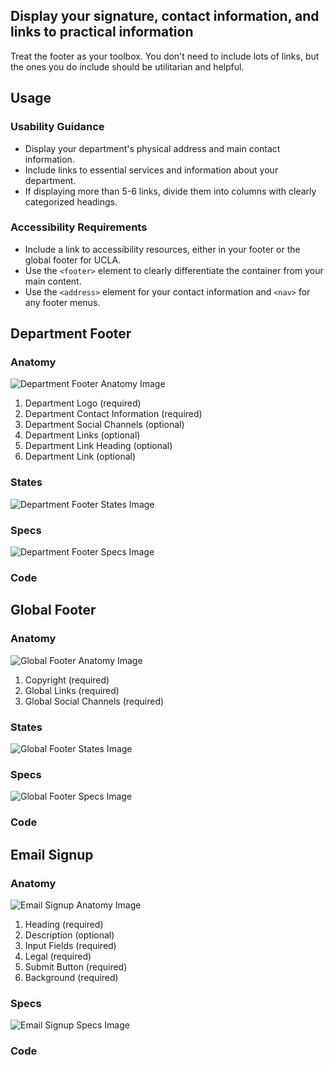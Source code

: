 ## Display your signature, contact information, and links to practical information

Treat the footer as your toolbox. You don't need to include lots of links, but the ones you do include should be utilitarian and helpful.

## **Usage**

### **Usability Guidance**

* Display your department's physical address and main contact information.
* Include links to essential services and information about your department.
* If displaying more than 5-6 links, divide them into columns with clearly categorized headings.

### **Accessibility Requirements**

* Include a link to accessibility resources, either in your footer or the global footer for UCLA.
* Use the `<footer>` element to clearly differentiate the container from your main content.
* Use the `<address>` element for your contact information and `<nav>` for any footer menus.

## **Department Footer**

### **Anatomy**

<img class="doc-images" alt="Department Footer Anatomy Image" title="Department Footer Anatomy Image" src="/build/docs/img/Footer/Department_Footer/deptfooter-anatomy.jpg"/>

1. Department Logo (required)
2. Department Contact Information (required)
3. Department Social Channels (optional)
4. Department Links (optional)
5. Department Link Heading (optional)
6. Department Link (optional)


### **States**

<img class="doc-images" alt="Department Footer States Image" title="Department Footer States Image" src="/build/docs/img/Footer/Department_Footer/deptfooter-states.jpg"/>

### **Specs**

<img class="doc-images" alt="Department Footer Specs Image" title="Department Footer Specs Image" src="/build/docs/img/Footer/Department_Footer/deptfooter-specs.jpg"/>

### **Code**

<!--Department Footer code here, if applicable-->

## **Global Footer**

### **Anatomy**

<img class="doc-images" alt="Global Footer Anatomy Image" title="Global Footer Anatomy Image" src="/build/docs/img/Footer/Global_Footer/globalfooter-anatomy.jpg"/>

1. Copyright (required)
2. Global Links (required)
3. Global Social Channels (required)


### **States**

<img class="doc-images" alt="Global Footer States Image" title="Global Footer States Image" src="/build/docs/img/Footer/Global_Footer/globalfooter-states.jpg"/>

### **Specs**

<img class="doc-images" alt="Global Footer Specs Image" title="Global Footer Specs Image" src="/build/docs/img/Footer/Global_Footer/globalfooter-specs.jpg"/>

### **Code**

<!--Global Footer code here, if applicable-->

## **Email Signup**

### **Anatomy**

<img class="doc-images" alt="Email Signup Anatomy Image" title="Email Signup Anatomy Image" src="/build/docs/img/Footer/Email_Footer/emailsignup-anatomy.jpg"/>

1. Heading (required)
2. Description (optional)
3. Input Fields (required)
4. Legal (required)
5. Submit Button (required)
6. Background (required)


### **Specs**

<img class="doc-images" alt="Email Signup Specs Image" title="Email Signup Specs Image" src="/build/docs/img/Footer/Email_Footer/emailsignup-specs.jpg"/>

### **Code**
<!--Email Signup code here, if applicable-->
